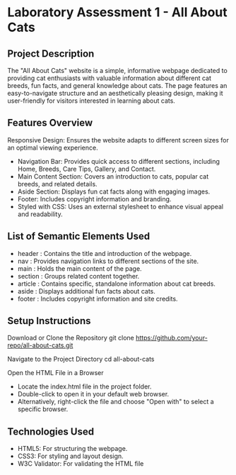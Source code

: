 # Laboratory Assessment 1 - All About Cats

## Project Description

The "All About Cats" website is a simple, informative webpage dedicated to providing cat enthusiasts with valuable information about different cat breeds, fun facts, and general knowledge about cats. The page features an easy-to-navigate structure and an aesthetically pleasing design, making it user-friendly for visitors interested in learning about cats.

## Features Overview

Responsive Design: Ensures the website adapts to different screen sizes for an optimal viewing experience.
- Navigation Bar: Provides quick access to different sections, including Home, Breeds, Care Tips, Gallery, and Contact.
- Main Content Section: Covers an introduction to cats, popular cat breeds, and related details.
- Aside Section: Displays fun cat facts along with engaging images.
- Footer: Includes copyright information and branding.
- Styled with CSS: Uses an external stylesheet to enhance visual appeal and readability.

## List of Semantic Elements Used
- header : Contains the title and introduction of the webpage.
- nav : Provides navigation links to different sections of the site.
- main : Holds the main content of the page.
- section : Groups related content together.
- article : Contains specific, standalone information about cat breeds.
- aside : Displays additional fun facts about cats.
- footer : Includes copyright information and site credits.
  
## Setup Instructions

Download or Clone the Repository
git clone https://github.com/your-repo/all-about-cats.git

Navigate to the Project Directory
cd all-about-cats

Open the HTML File in a Browser
- Locate the index.html file in the project folder.
- Double-click to open it in your default web browser.
- Alternatively, right-click the file and choose "Open with" to select a specific browser.

## Technologies Used
- HTML5: For structuring the webpage.
- CSS3: For styling and layout design.
- W3C Validator: For validating the HTML file




